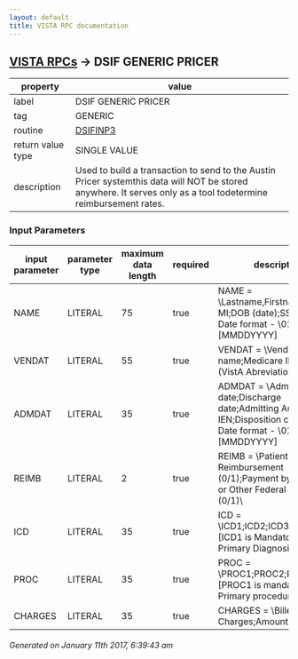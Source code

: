 ```yaml
---
layout: default
title: VISTA RPC documentation
---
```




## [VISTA RPCs](TableOfContent.md) &#8594; DSIF GENERIC PRICER 

 property | value 
--- | --- 
 label | DSIF GENERIC PRICER
 tag | GENERIC
 routine | [DSIFINP3](http://code.osehra.org/dox/Routine_DSIFINP3_source.html)
 return value type | SINGLE VALUE
 description | Used to build a transaction to send to the Austin Pricer systemthis data will NOT be stored anywhere. It serves only as a tool todetermine reimbursement rates.  

### Input Parameters

| input parameter | parameter type | maximum data length | required | description | 
| --- | --- | --- | --- | --- | 
| NAME | LITERAL | 75 | true | NAME = \Lastname,Firstname MI;DOB (date);SSN;SEX\     Date format - \01151966\ [MMDDYYYY] | 
| VENDAT | LITERAL | 55 | true | VENDAT = \Vendor name;Medicare ID;State (VistA Abreviation 2 Alpha)\ | 
| ADMDAT | LITERAL | 35 | true | ADMDAT = \Admission date;Discharge date;Admitting Authority IEN;Disposition code IEN\  Date format - \01151966\ [MMDDYYYY] | 
| REIMB | LITERAL | 2 | true | REIMB = \Patient Reimbursement (0/1);Payment by Medicare or Other Federal Agency (0/1)\ | 
| ICD | LITERAL | 35 | true | ICD = \ICD1;ICD2;ICD3:ICD4;ICD5\ [ICD1 is Mandatory - Primary Diagnosis] | 
| PROC | LITERAL | 35 | true | PROC = \PROC1;PROC2;PROC3\  [PROC1 is mandatory, Primary procedure] | 
| CHARGES | LITERAL | 35 | true | CHARGES = \Billed Charges;Amount Claimed\ | 




 ###### Generated on January 11th 2017, 6:39:43 am